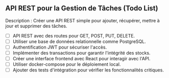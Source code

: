 ## API REST pour la Gestion de Tâches (Todo List)
Description : Créer une API REST simple pour ajouter, récupérer, mettre à jour et supprimer des tâches.

- [ ] API REST avec des routes pour GET, POST, PUT, DELETE.
- [ ] Utiliser une base de données relationnelle comme PostgreSQL.
- [ ] Authentification JWT pour sécuriser l'accès.
- [ ] Implémenter des transactions pour garantir l'intégrité des stocks.
- [ ] Créer une interface frontend avec React pour interagir avec l'API.
- [ ] Utiliser docker-compose pour le déploiement local.
- [ ] Ajouter des tests d'intégration pour vérifier les fonctionnalités critiques.